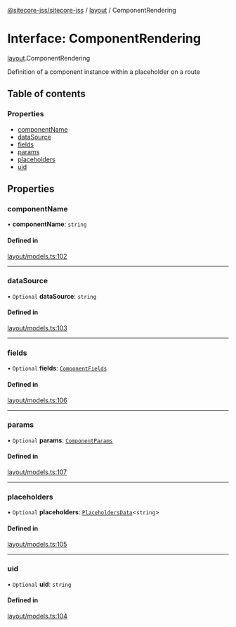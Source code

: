[@sitecore-jss/sitecore-jss](../README.md) / [layout](../modules/layout.md) / ComponentRendering

# Interface: ComponentRendering

[layout](../modules/layout.md).ComponentRendering

Definition of a component instance within a placeholder on a route

## Table of contents

### Properties

- [componentName](layout.ComponentRendering.md#componentname)
- [dataSource](layout.ComponentRendering.md#datasource)
- [fields](layout.ComponentRendering.md#fields)
- [params](layout.ComponentRendering.md#params)
- [placeholders](layout.ComponentRendering.md#placeholders)
- [uid](layout.ComponentRendering.md#uid)

## Properties

### componentName

• **componentName**: `string`

#### Defined in

[layout/models.ts:102](https://github.com/Sitecore/jss/blob/f3aaeea83/packages/sitecore-jss/src/layout/models.ts#L102)

___

### dataSource

• `Optional` **dataSource**: `string`

#### Defined in

[layout/models.ts:103](https://github.com/Sitecore/jss/blob/f3aaeea83/packages/sitecore-jss/src/layout/models.ts#L103)

___

### fields

• `Optional` **fields**: [`ComponentFields`](layout.ComponentFields.md)

#### Defined in

[layout/models.ts:106](https://github.com/Sitecore/jss/blob/f3aaeea83/packages/sitecore-jss/src/layout/models.ts#L106)

___

### params

• `Optional` **params**: [`ComponentParams`](layout.ComponentParams.md)

#### Defined in

[layout/models.ts:107](https://github.com/Sitecore/jss/blob/f3aaeea83/packages/sitecore-jss/src/layout/models.ts#L107)

___

### placeholders

• `Optional` **placeholders**: [`PlaceholdersData`](../modules/layout.md#placeholdersdata)<`string`\>

#### Defined in

[layout/models.ts:105](https://github.com/Sitecore/jss/blob/f3aaeea83/packages/sitecore-jss/src/layout/models.ts#L105)

___

### uid

• `Optional` **uid**: `string`

#### Defined in

[layout/models.ts:104](https://github.com/Sitecore/jss/blob/f3aaeea83/packages/sitecore-jss/src/layout/models.ts#L104)
